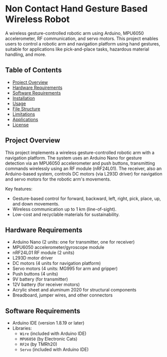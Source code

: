 # Non Contact Hand Gesture Based Wireless Robot

A wireless gesture-controlled robotic arm using Arduino, MPU6050 accelerometer, RF communication, and servo motors. This project enables users to control a robotic arm and navigation platform using hand gestures, suitable for applications like pick-and-place tasks, hazardous material handling, and more.

## Table of Contents
- [Project Overview](#project-overview)
- [Hardware Requirements](#hardware-requirements)
- [Software Requirements](#software-requirements)
- [Installation](#installation)
- [Usage](#usage)
- [File Structure](#file-structure)
- [Limitations](#limitations)
- [Applications](#applications)
- [License](#license)

## Project Overview
This project implements a wireless gesture-controlled robotic arm with a navigation platform. The system uses an Arduino Nano for gesture detection via an MPU6050 accelerometer and push buttons, transmitting commands wirelessly using an RF module (nRF24L01). The receiver, also an Arduino-based system, controls DC motors (via L293D driver) for navigation and servo motors for the robotic arm's movements.

Key features:
- Gesture-based control for forward, backward, left, right, pick, place, up, and down movements.
- Wireless communication up to 1 km (line-of-sight).
- Low-cost and recyclable materials for sustainability.

## Hardware Requirements
- Arduino Nano (2 units: one for transmitter, one for receiver)
- MPU6050 accelerometer/gyroscope module
- nRF24L01 RF module (2 units)
- L293D motor driver
- DC motors (4 units for navigation platform)
- Servo motors (4 units: MG995 for arm and gripper)
- Push buttons (4 units)
- 9V battery (for transmitter)
- 12V battery (for receiver motors)
- Acrylic sheet and aluminum 2020 for structural components
- Breadboard, jumper wires, and other connectors

## Software Requirements
- Arduino IDE (version 1.8.19 or later)
- Libraries:
  - `Wire` (included with Arduino IDE)
  - `MPU6050` (by Electronic Cats)
  - `RF24` (by TMRh20)
  - `Servo` (included with Arduino IDE)
